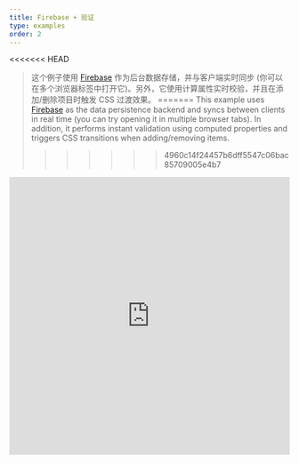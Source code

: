 ```yaml
---
title: Firebase + 验证
type: examples
order: 2
---
```


<<<<<<< HEAD
> 这个例子使用 [Firebase](https://www.firebase.com/) 作为后台数据存储，并与客户端实时同步 (你可以在多个浏览器标签中打开它)。另外，它使用计算属性实时校验，并且在添加/删除项目时触发 CSS 过渡效果。
=======
> This example uses [Firebase](https://firebase.google.com/) as the data persistence backend and syncs between clients in real time (you can try opening it in multiple browser tabs). In addition, it performs instant validation using computed properties and triggers CSS transitions when adding/removing items.
>>>>>>> 4960c14f24457b6dff5547c06bac85709005e4b7

<iframe width="100%" height="500" src="https://jsfiddle.net/yyx990803/hkrxmp0h/embedded/result,html,js,css" allowfullscreen="allowfullscreen" frameborder="0"></iframe>
